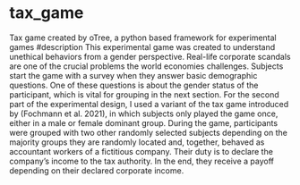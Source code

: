 # tax_game
Tax game created by oTree, a python based framework for experimental games
#description
This experimental game was created to understand unethical behaviors from a gender perspective. Real-life corporate scandals are one of the crucial problems the world economies challenges. 
Subjects start the game with a survey when they answer basic demographic questions. One of these questions is about the gender status of the participant, which is vital for grouping in the next section. 
For the second part of the experimental design, I used a variant of the tax game introduced by (Fochmann et al. 2021), in which subjects only played the game once, either in a male or female dominant group. 
During the game, participants were grouped with two other randomly selected subjects depending on the majority groups they are randomly located and, together, behaved as accountant workers of a fictitious company.
Their duty is to declare the company’s income to the tax authority. In the end, they receive a payoff depending on their declared corporate income. 
